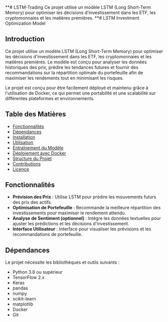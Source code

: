 **# LSTM-Trading
Ce projet utilise un modèle LSTM (Long Short-Term Memory) pour optimiser les décisions d'investissement dans les ETF, les cryptomonnaies et les matières premières.
**# LSTM Investment Optimization Model

## Introduction

Ce projet utilise un modèle LSTM (Long Short-Term Memory) pour optimiser les décisions d'investissement dans les ETF, les cryptomonnaies et les matières premières. Le modèle est conçu pour analyser les données historiques des prix, prédire les tendances futures et fournir des recommandations sur la répartition optimale du portefeuille afin de maximiser les rendements tout en minimisant les risques.

Le projet est conçu pour être facilement déployé et maintenu grâce à l'utilisation de Docker, ce qui permet une portabilité et une scalabilité sur différentes plateformes et environnements.

## Table des Matières

- [Fonctionnalités](#fonctionnalités)
- [Dépendances](#dépendances)
- [Installation](#installation)
- [Utilisation](#utilisation)
- [Entraînement du Modèle](#entraînement-du-modèle)
- [Déploiement avec Docker](#déploiement-avec-docker)
- [Structure du Projet](#structure-du-projet)
- [Contributions](#contributions)
- [Licence](#licence)

## Fonctionnalités

- **Prévision des Prix** : Utilise LSTM pour prédire les mouvements futurs des prix des actifs.
- **Optimisation de Portefeuille** : Recommande la meilleure répartition des investissements pour maximiser le rendement attendu.
- **Analyse de Sentiment (optionnel)** : Intègre les données textuelles pour ajuster les prédictions et les décisions d'investissement.
- **Interface Utilisateur** : Interface pour visualiser les prévisions et les recommandations de portefeuille.
  
## Dépendances

Le projet nécessite les bibliothèques et outils suivants :

- Python 3.8 ou supérieur
- TensorFlow 2.x
- Keras
- pandas
- numpy
- scikit-learn
- matplotlib
- Docker
- Git
